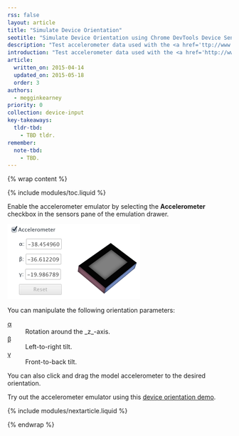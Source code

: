 ```yaml
---
rss: false
layout: article
title: "Simulate Device Orientation"
seotitle: "Simulate Device Orientation using Chrome DevTools Device Sensors"
description: "Test accelerometer data used with the <a href='ttp://www.w3.org/TR/screen-orientation/'>Orientation API</a>."
introduction: "Test accelerometer data used with the <a href='http://www.w3.org/TR/screen-orientation/'>Orientation API</a>."
article:
  written_on: 2015-04-14
  updated_on: 2015-05-18
  order: 3
authors:
  - megginkearney
priority: 0
collection: device-input
key-takeaways:
  tldr-tbd:
    - TBD tldr.
remember:
  note-tbd:
    - TBD.
---
```

{% wrap content %}

{% include modules/toc.liquid %}

Enable the accelerometer emulator by selecting the **Accelerometer** checkbox in the sensors pane of the emulation drawer.

![Accelerometer control](imgs/emulation-drawer-accelerometer.png)

You can manipulate the following orientation parameters:

<dl>

<dt><abbr title="alpha">α</abbr></dt>

<dd>Rotation around the _z_-axis.</dd>

<dt><abbr title="beta">β</abbr></dt>

<dd>Left-to-right tilt.</dd>

<dt><abbr title="gamma">γ</abbr></dt>

<dd>Front-to-back tilt.</dd>

</dl>

You can also click and drag the model accelerometer to the desired orientation.

Try out the accelerometer emulator using this [device orientation demo](http://www.html5rocks.com/en/tutorials/device/orientation/deviceorientationsample.html).

{% include modules/nextarticle.liquid %}

{% endwrap %}
